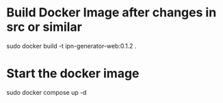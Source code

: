 # Build Docker Image after changes in src or similar
sudo docker build -t ipn-generator-web:0.1.2 .

# Start the docker image
sudo docker compose up -d